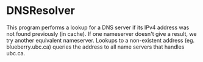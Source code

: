 # DNSResolver

This program performs a lookup for a DNS server if its IPv4 address was not found previously (in cache). If one nameserver doesn't give a result, we try another equivalent nameserver. Lookups to a non-existent address (eg. blueberry.ubc.ca) queries the address to all name servers that handles ubc.ca.
